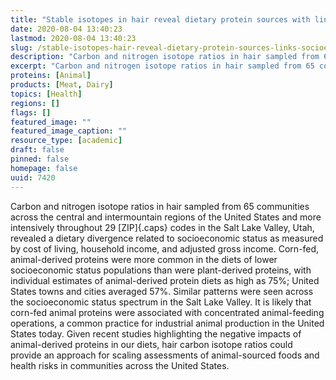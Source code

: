 ```yaml
---
title: "Stable isotopes in hair reveal dietary protein sources with links to socioeconomic status and health"
date: 2020-08-04 13:40:23
lastmod: 2020-08-04 13:40:23
slug: /stable-isotopes-hair-reveal-dietary-protein-sources-links-socioeconomic-status-and-health
description: "Carbon and nitrogen isotope ratios in hair sampled from 65 communities across the central and intermountain regions of the United States and more intensively throughout 29 ZIP codes in the Salt Lake Valley, Utah, revealed a dietary divergence related to socioeconomic status as measured by cost of living, household income, and adjusted gross income."
excerpt: "Carbon and nitrogen isotope ratios in hair sampled from 65 communities across the central and intermountain regions of the United States and more intensively throughout 29 ZIP codes in the Salt Lake Valley, Utah, revealed a dietary divergence related to socioeconomic status as measured by cost of living, household income, and adjusted gross income."
proteins: [Animal]
products: [Meat, Dairy]
topics: [Health]
regions: []
flags: []
featured_image: ""
featured_image_caption: ""
resource_type: [academic]
draft: false
pinned: false
homepage: false
uuid: 7420
---
```

Carbon and nitrogen isotope ratios in hair sampled from 65 communities
across the central and intermountain regions of the United States and
more intensively throughout 29 [ZIP]{.caps} codes in the Salt Lake
Valley, Utah, revealed a dietary divergence related to socioeconomic
status as measured by cost of living, household income, and adjusted
gross income. Corn-fed, animal-derived proteins were more common in the
diets of lower socioeconomic status populations than were plant-derived
proteins, with individual estimates of animal-derived protein diets as
high as 75%; United States towns and cities averaged 57%. Similar
patterns were seen across the socioeconomic status spectrum in the Salt
Lake Valley. It is likely that corn-fed animal proteins were associated
with concentrated animal-feeding operations, a common practice for
industrial animal production in the United States today. Given recent
studies highlighting the negative impacts of animal-derived proteins in
our diets, hair carbon isotope ratios could provide an approach for
scaling assessments of animal-sourced foods and health risks in
communities across the United States.
